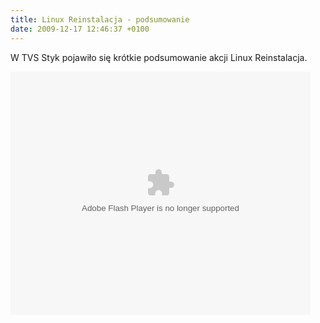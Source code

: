 ```yaml
---
title: Linux Reinstalacja - podsumowanie
date: 2009-12-17 12:46:37 +0100
---
```

W TVS Styk pojawiło się krótkie podsumowanie akcji Linux Reinstalacja.

<object width="480" height="389"><param name="movie" value="http://www.dailymotion.pl/swf/xbggji&amp;related=0">
<param name="allowFullScreen" value="true">
<param name="allowScriptAccess" value="always">
<embed src="http://www.dailymotion.pl/swf/xbggji&amp;related=0" type="application/x-shockwave-flash" width="480" height="389" allowfullscreen="allowfullscreen" allowscriptaccess="always"></embed></object>

